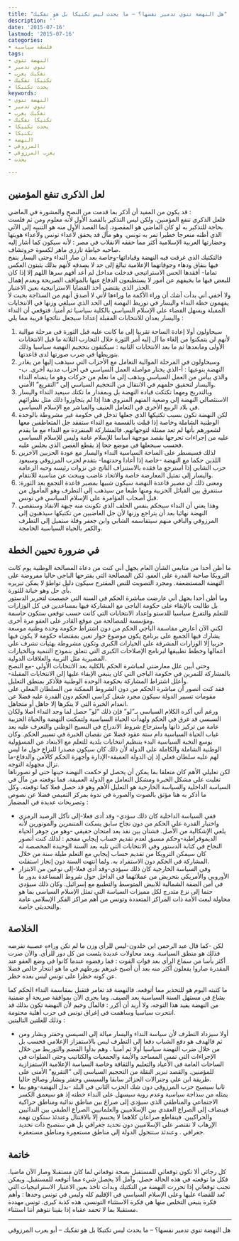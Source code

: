 ```yaml
---
title: "هل النهضة تنوي تدمير نفسها؟ – ما يحدث ليس تكتيكا بل هو تفكيك"
description: ''
date: '2015-07-16'
lastmod: '2015-07-16'
categories:
- فلسفة سياسية
tags:
- النهضة تنوي
- تنوي تدمير
- تفكيك يعرب
- تكتيكا تفكيك
- يحدث تكتيكا
keywords:
- النهضة تنوي
- تنوي تدمير
- تفكيك يعرب
- تكتيكا تفكيك
- يحدث تكتيكا
- تكتيكا
- النهضة
- المرزوقي
- يعرب المرزوقي
- يحدث

---
```

## **لعل الذكرى تنفع المؤمنين**

قد يكون من المفيد أن أذكر بما قدمت من النصح والمشورة في الماضي :  
فلعل الذكرى تنفع المؤمنين. ولكن ليس التذكير بالقصد الأول لأنه معلوم ومن ثم فلست بحاجة للتذكير به لو كان الماضي هو المقصود. إنما القصد الأول منه هو التنبيه إلى الآتي الذي أظنه منعرجا خطيرا تمر به تونس. وهو مآل قد يحقق لأعداء تونس ولأعداء هويتها وحضارتها العربية الإسلامية أكثر مما حققه الانقلاب في مصر : لأنه سيكون كما أشار إليه صاحبه خياطة تارزي ماهر لكسوة خروتشاف.  
فالتكتيك الذي غرقت فيه النهضة وقياداتها-وخاصة بعد أن صار النداء وحتى اليسار ينفخ فيها بنفاق ودهاء وجوقاتهما الإعلامية تبالغ إلى حد لا يصدقه لأنهم بذلك يثبتون العكس تماما- أفقدها الحس الاستراتيجي فدخلت مداخل لم أعد أفهم سرها اللهم إلا إذا كان للبعض فيها ما يخيفهم عن أمور لا يستطيعون الدفاع عنها بالمواقف الصريحة وبعدم إهمال الحذر الذي يقتضي أخذ القضايا الاستراتيجية بعين الاعتبار.  
ولا أخفي أني بدأت أشك أن وراء الأكمة ما وراءها لأني لا أصدق أنهم من السذاجة بحيث لا يفهمون خطة النداء واليسار في توريط النهضة إلى الحد الذي سيلغي وزنها في الانتخابات المقبلة ويسهل القضاء على الإسلام السياسي بالكلية سياسيا ثم أمنيا. فتوقعي أن النداء واليسار يعدان للانتخابات المقبلة إعدادا سيجعل نتائجها قريبة مما يلي :

1. سيحاولون أولا إعادة الساحة تقريبا إلى ما كانت عليه قبل الثورة في مرحلة موالية لأنهم لن يتمكنوا من إلغاء ما آل إليه أمر الثورة خلال التجارب الثلاثة ما قبل الانتخابات الأولى ومابعدها ثم ما بعد الانتخابات الثانية : سيكتفون بتحجيم النهضة سياسيا وذلك بتوريطها في ضرب صورتها لدى قاعدتها.
2. وسيحاولون في المرحلة الموالية التعامل مع الأحزاب التي سيذهب إليها من يغادر النهضة بنوعيها : أ-الذي يختار مواصلة العمل السياسي في أحزاب مدنية أخرى. ب-والذي ييأس من العمل السياسي ويذهب إلى ما نعلم من حركات وهو ما يتمناه النداء واليسار لتحقيق حلمهم في الانتقال من التحجيم السياسي إلى “التقريع” الأمني.
3. وبالتدريج ومهما تكتكت قيادة النهضة بل وبمقدار ما تكتك سيعيد النداء واليسار الاستئصالي النهضة إلى وضعية المتهم المنزوي هذا إذا لم يتجاوزوا ذلك مثل نظرائهم في بلاد الربيع الأخرى في التعامل العنيف والمباشر مع الإسلام السياسي.
4. لكن النهضة تكون بسبب تكتيكها الذي جعلها تدخل في حكومة غير مشروطة بالوحدة الوطنية الشاملة وخاصة إذا قبلت بالقسمة مع النداء ستفقد جل المتعاطفين معها لشعورهم بأنها لم تعد ممثلة لتوجهاتهم. فالمشاركة المنفردة مع النداء مع ما يقدم عليه من إجراءات تحرجها بقصد موجهة أساسا للإسلام عامة وليس للإسلام السياسي فحسب سيجعلها في موضع جحا إذ يقطع الغصن الذي يجلس عليه.
5. لذلك فسيسطر على الساحة السياسية النداء واليسار مع عودة الحزبين الآخرين اللذين حكما مع النهضة -خاصة إذا أعادا وحدتهما- بتقدم لحزب المرزوقي وسيعود حزب الشابي إذا استرجع ما فقده بالاستنزاف الناتج عن نزوات رئيسه وحبه الزعامة واليسار إلى تمثيل المعارضة خاصة والاتحاد غاضب ويبحث عن مناسبة للانتقام.
6. ومعنى ذلك أن مصير قاعدة النهضة سيكون شبيها بمصير قاعدة التجمع بعد الثورة: ستتفرق بين القبائل الحزبية ومنها طبعا من سيذهب إلى التطرف وهو المأمول من قبل أصحاب المؤامرة على الإسلام السياسي في تونس.
7. وهذا يعني أن النداء سيحكم بنفس الحلف الذي تكونت منه جبهة الانقاذ وستقصى النهضة نهائيا بعد أن يتراجع وزنها لأن جل الغاضبين من تكتيكها سيذهبون إلى المرزوقي والباقي منهم سيتقاسمه الشابي وابن جعفر وقلة ستميل إلى التطرف والكفر بالحياة السياسية الخامجة.

## **في ضرورة تحيين الخطة**

ما أظن أحدا من متابعي الشأن العام يجهل أني كنت من دعاة المصالحة الوطنية يوم كانت الترويكا صاحبة القدرة على العفو. لكن المصالحة التي يقترحها الباجي حاليا مفروضة على النهضة المستضعفة. ومجرد التصويت للنص المقترح سيكون دليل تواطؤ لا يمكن تبريره بأي حل وهو خيانة للثورة.  
وما أظن أحدا يجهل أني عارضت مباشرة الحكم في السنة التي خصصت لتحرير الدستور بل طالبت بالإبقاء على حكومة الباجي مع المشاركة فيها بمساعدين في كل الوزارات للتعلم والتفرغ سياسيا للدستو وإعداد الانتخابات التي كانت حسب توقعي ستكون حاسمة ومؤسسة للمصالحة من موقع القادر على العفو مرة أخرى.  
لكني الآن أعارض مقاسمة الباجي الحكم من دون اشتراط حكومة وحدة وطنية موسعة يشارك فيها الجميع على برنامج يكون موضوع حوار تعين بمقتضاه حكومة لا يكون فيها حزبيا إلا الوزارات المشرفة على الخيارات الكبرى وتكون مشروطة بهئيات تشرف على أعمالها وخطط تطبيقها لبرنامج الإصلاحات الكبرى التي تتعلق بنموذج التنمية وبالخيارات المصيرية مثل التربية والعلاقات الدولية.  
وحتى أبين علل معارضتي لمباشرة الحكم بالكلية بعد الانتخابات الأولى -مع النصح بالمشاركة للتمرين في حكومة الباجي التي كان ينبغي الإبقاء عليها إلى الانتخابات المقبلة- وأعلل اشتراط المشاركة بحكومة الوحدة الوطنية فلأذكر بمنطق التعليل.  
فقد كنت أتصور أن مباشرة الحكم من دون الشروط الممكنة من السلطان الفعلي على مقومات تسيير الدولة سيكون مجرد شغل كراسي الحكم دون القدرة عليه فضلا عن انعدام الخبرة التي لا ينكرها إلا جاهل أو متجاهل.  
ورغم أني أكره الكلام السياسي بـ”لو” فإن ذلك “لو” حصل لما وجد النداء أصلا ولكان السبسي قد غرق في الحكم ولهدأت الحياة السياسية ولتمكنت النهضة والحياة الحزبية عامة من تركيز ذاتها واسترجاع شروط الاندراج في النسيج الوطني والتعرف عليه بعد غياب الحياة السياسية دام ستة عقود فضلا عن نقصان الخبرة في تسيير الحكم. وكان بوسع النخبة السياسية البدء بتنظيم انتخابات بلدية للتعلم مع الابتعاد عن المسؤولية الوطنية الشاملة والكاملة على الدولة لأن ذلك كان سيكون مصدرا للنزاع حول ما ليس لهم عليه سلطان فعلي إذ إن الدولة العميقة-الإدارة وأجهزة الحكم كالأمن والدفاع-ما تزال مجهولة التوجه.  
لكن تعليلي الأهم كان متعلقا بما يمكن أن يحصل لو حكمت النهضة حينها حتى لو تصورناها تغلبت على مشكل الخبرة ومشكل التعامل مع الدولة العميقة. فما توقعته من مآل في السياسة الداخلية والسياسة الخارجية هو التعليل الأهم وهو قد حصل فعلا كما توقعته. وكل ما أذكر به هنا مؤثق بالصوت والصورة في ندوة بمركز التميمي فضلا عن نصوص وتصريحات عديدة في المضمار :

* ففي السياسة الداخلية كان ذلك سؤدي- وقد أدى فعلا-إلى تآكل الرصيد الرمزي واختبار القدرة على الحكم من دون نجاح سابق يسكت المتنمرين والموتورين لأنه يلغي الإشكالية من الأصل. فشتان بين نقد بعد امتحان حقيقي -وهو من جوهر الحياة الديموقراطية-وحكم مسبق لعدم تقديم حساب إيجابي مفحم : لذلك كنت أتصور النجاح في كتابة الدستور وفي الانتخابات التي تليه بعد السنة الوحيدة المخصصة له كان سيمكن الترويكا من تقديم حساب إيجابي مع التعلم طيلة سنة من خلال المشاركة في الحكم دون الاستفراد به. ولما انتهت السنة دون إنجاز استقلت.
* وفي السياسة الخارجية كان ذلك سيؤدي-وقد أدى فعلا-إلى نوعين من الابتزار الأوروبي والأمريكي بتحريض من عملائهما في الداخل حول شروط المساعدة بدور ما في أمن الضفة الشمالية للابيض المتوسط والتطبيع مع إسرائيل. وكان ذلك سيؤدي حتما إلى نزع متدرج لكل مميزات السياسة التي تمثل الإسلام السياسي بما هو محاولة لبعث الأمة ذات المراكز المتعددة وتونس من أهم مراكز الفكر الإسلامي عامة والتحديثي خاصة.

## **الخلاصة**

لكن -كما قال عبد الرحمن ابن خلدون-ليس للرأي وزن ما لم تكن وراءه عصبية تفرضه فذلك هو منطق السياسة. وبعد محاولات عديدة يئست من كل دور للرأي. والآن صرت أكثر يأسا من سماع الرأي بعد فوات الفوت : فما رفضوه عندما كانوا في وضع العفو عند المقدرة صاروا يفعلون أكثر منه بعد أن أصبح غيرهم يورطهم في ما هو انتحار خالص فضلا عن كونه خطرا على تونس ليس بعده خطر.

ما كتبته اليوم هو للتحذير مما أتوقعه. فالنهضة قد تغامر فتقبل بمقاسمة النداء الحكم كما يشاع في مستهل السنة السياسية بعد الصيف. وما يجري الآن بموافقة صريحة أو ضمنية من النهضة يفيد هذا التوجه. ولا أريد أن أكرر : فالمآل وخيم لأن النهضة تكون بذلك قد انتحرت سياسيا وساهمت في إغراق تونس في حرب أهلية محتومة.  
وذلك للعلتين التاليتين :

* أولا سيزداد التطرف لأن سياسة النداء واليسار ميالة إلى السيسي وحفتر وبشار ومن ثم فالهدف هو دفع الشباب دفعا إلى التطرف ليس بالاستفزاز الإعلامي فحسب بل من خلال ضرب النهضة سياسيا أولا ثم أمنيا . وهم بدأوا القضم والتوريط من خلال الإجراءات التي تمس المساجد والأيمة والجمعيات والكتاتيب وحتى الصلوات في الساحات العامة في الأعياد والتعليم والثقافة وخاصة السياسة الإعلامية الاستفزازية للمؤمنين. والقصد تبرير النقلة من التحجيم السياسي إلى “التقريع” الأمني على طريقة ابن علي وجنرالات الجزائر سابقا والسيسي وحفتر وبشار وصالح حاليا.
* ثانيا سيصبح حزب المرزوقي دون شك الحزب الثاني في البلد -بدل النهضة-وهو بما يمثله من سذاجة سياسية وعدم روية سيسهل على النداء خطته إذ هو سيعمق الكسر الاجتماعي والمناطقي الذي سيؤدي إلى صراع بين مناطق ندائية ومناطق حراكية فينضاف إلى الصراع العقدي بين الإسلاميين والعلمانيين الصراع الطبقي بين الندائيين والحراكيين. فيتقاطع صراعان كلاهما لا يحسم إلا بالاقتتال وعندئذ ستكون تهمة الإرهاب لا تقتصر على الإسلاميين دون تحديد جغرافي بل هي ستصبح ذات تحديد جغرافي . وعندئذ ستتحول الدولة إلى مناطق مستعمِرة ومناطق مستعمَرة.

## **خاتمة**

كل رجائي ألا تكون توقعاتي للمستقبل بصحة توقعاتي لما كان مستقبلا وصار الآن ماضيا. فكل ما توقعته في هذه الحالة حصل. وآمل ألا يحصل شيء مما أتوقعه للمستقبل. ويمكن تجنب توقعاتي إذا تحررت النهضة من التكتيك وبدأت تأخذ بعين الاعتبار الاستراتيجيات التي تُعد للقضاء عليها وعلى الإسلام السياسي في الإقليم كله وليس في تونس وحدها : وأهم فكرة ينبغي التخلص منها هي فكرة الاستثناء التونسي. هذه كذبة كبرى. تونس مهددة مستقبلا بما لا تحمد عقباه إذا بقينا نتوهم أننا استثناء.

---

هل النهضة تنوي تدمير نفسها؟ – ما يحدث ليس تكتيكا بل هو تفكيك – أبو يعرب المرزوقي

###